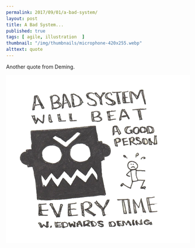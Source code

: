 ```yaml
---
permalink: 2017/09/01/a-bad-system/
layout: post
title: A Bad System...
published: true
tags: [ agile, illustration  ]
thumbnail: "/img/thumbnails/microphone-420x255.webp"
alttext: quote
---
```


Another quote from Deming.

![sketch](/img/posts/a-bad-system/a-bad-system.webp)
